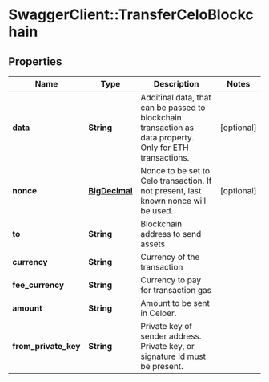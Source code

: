 # SwaggerClient::TransferCeloBlockchain

## Properties
Name | Type | Description | Notes
------------ | ------------- | ------------- | -------------
**data** | **String** | Additinal data, that can be passed to blockchain transaction as data property. Only for ETH transactions. | [optional] 
**nonce** | [**BigDecimal**](BigDecimal.md) | Nonce to be set to Celo transaction. If not present, last known nonce will be used. | [optional] 
**to** | **String** | Blockchain address to send assets | 
**currency** | **String** | Currency of the transaction | 
**fee_currency** | **String** | Currency to pay for transaction gas | 
**amount** | **String** | Amount to be sent in Celoer. | 
**from_private_key** | **String** | Private key of sender address. Private key, or signature Id must be present. | 


